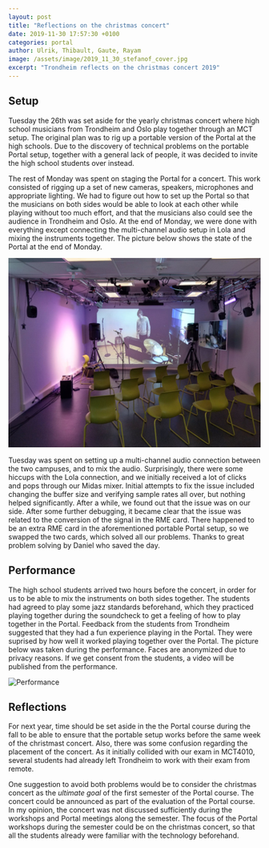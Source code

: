 ```yaml
---
layout: post
title: "Reflections on the christmas concert"
date: 2019-11-30 17:57:30 +0100
categories: portal
author: Ulrik, Thibault, Gaute, Rayam
image: /assets/image/2019_11_30_stefanof_cover.jpg
excerpt: "Trondheim reflects on the christmas concert 2019"
---
```


## Setup

Tuesday the 26th was set aside for the yearly christmas concert where high school musicians from Trondheim and Oslo play together through an MCT setup. The original plan was to rig up a portable version of the Portal at the high schools. Due to the discovery of technical problems on the portable Portal setup, together with a general lack of people, it was decided to invite the high school students over instead.

The rest of Monday was spent on staging the Portal for a concert. This work consisted of rigging up a set of new cameras, speakers, microphones and appropriate lighting. We had to figure out how to set up the Portal so that the musicians on both sides would be able to look at each other while playing without too much effort, and that the musicians also could see the audience in Trondheim and Oslo. At the end of Monday, we were done with everything except connecting the multi-channel audio setup in Lola and mixing the instruments together. The picture below shows the state of the Portal at the end of Monday.

![The state of the Portal after Monday's rigging session](/assets/image/2019_11_30_stefanof_portal_monday.jpg)

Tuesday was spent on setting up a multi-channel audio connection between the two campuses, and to mix the audio. Surprisingly, there were some hiccups with the Lola connection, and we initially received a lot of clicks and pops through our Midas mixer. Initial attempts to fix the issue included changing the buffer size and verifying sample rates all over, but nothing helped significantly. After a while, we found out that the issue was on our side. After some further debugging, it became clear that the issue was related to the conversion of the signal in the RME card. There happened to be an extra RME card in the aforementioned portable Portal setup, so we swapped the two cards, which solved all our problems. Thanks to great problem solving by Daniel who saved the day.


## Performance

The high school students arrived two hours before the concert, in order for us to be able to mix the instruments on both sides together. The students had agreed to play some jazz standards beforehand, which they practiced playing together during the soundcheck to get a feeling of how to play together in the Portal. Feedback from the students from Trondheim suggested that they had a fun experience playing in the Portal. They were suprised by how well it worked playing together over the Portal. The picture below was taken during the performance. Faces are anonymized due to privacy reasons. If we get consent from the students, a video will be published from the performance.

![Performance](/assets/image/christmas19/cover.jpg)


## Reflections

For next year, time should be set aside in the the Portal course during the fall to be able to ensure that the portable setup works before the same week of the christmast concert. Also, there was some confusion regarding the placement of the concert. As it initially collided with our exam in MCT4010, several students had already left Trondheim to work with their exam from remote.

One suggestion to avoid both problems would be to consider the christmas concert as the *ultimate goal* of the first semester of the Portal course. The concert could be announced as part of the evaluation of the Portal course. In my opinion, the concert was not discussed sufficiently during the workshops and Portal meetings along the semester. The focus of the Portal workshops during the semester could be on the christmas concert, so that all the students already were familiar with the technology beforehand.
